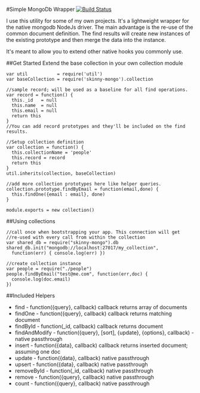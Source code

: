 #Simple MongoDb Wrapper
[![Build Status](https://travis-ci.org/IWSLLC/mongo-repo.svg?branch=master)](https://travis-ci.org/IWSLLC/mongo-repo)


I use this utility for some of my own projects. It's a lightweight wrapper for the native mongodb NodeJs driver. The main advantage is the re-use of the common document definition. The find results will create new instances of the existing prototype and then merge the data into the instance.

It's meant to allow you to extend other native hooks you commonly use.

##Get Started
Extend the base collection in your own collection module

    var util           = require('util')
    var baseCollection = require('skinny-mongo').collection

    //sample record; will be used as a baseline for all find operations.
    var record = function() {
      this._id   = null
      this.name  = null
      this.email = null
      return this
    }
    //You can add record prototypes and they'll be included on the find results.

    //Setup collection definition
    var collection = function() {
      this.collectionName = 'people'
      this.record = record
      return this
    }
    util.inherits(collection, baseCollection)

    //add more collection prototypes here like helper queries.
    collection.prototype.findByEmail = function(email,done) {
      this.findOne({email : email}, done)
    }

    module.exports = new collection()

##Using collections

    //call once when bootstrapping your app. This connection will get
    //re-used with every call from within the collection
    var shared_db = require("skinny-mongo").db
    shared_db.init("mongodb://localhost:27017/my_collection",
      function(err) { console.log(err) })

    //create collection instance
    var people = require("./people")
    people.findByEmail("test@me.com", function(err,doc) {
      console.log(doc.email)
    })


##Included Helpers

 - find          - function({query}, callback) callback returns array of documents
 - findOne       - function({query}, callback) callback returns matching document
 - findById      - function(_id, callback) callback returns document
 - findAndModify - function({query}, [sort], {update}, {options}, callback) - native passthrough
 - insert        - function({data}, callback)  callback returns inserted document; assuming one doc
 - update        - function({data}, callback)  native passthrough
 - upsert        - function({data}, callback)  native passthrough
 - removeById    - function(_id, callback) native passthrough
 - remove        - function({query}, callback) native passthrough
 - count         - function({query}, callback) native passthrough
